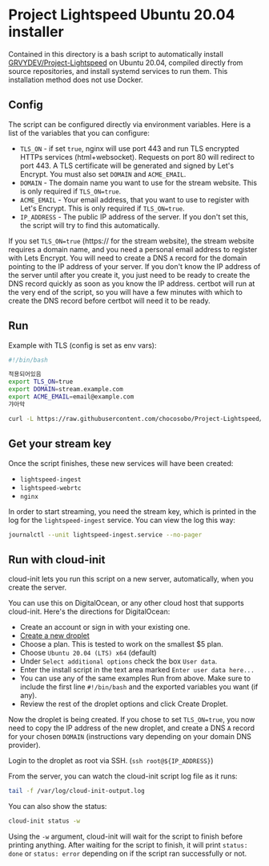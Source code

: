 # Project Lightspeed Ubuntu 20.04 installer

Contained in this directory is a bash script to automatically install
[GRVYDEV/Project-Lightspeed](https://github.com/GRVYDEV/Project-Lightspeed) on
Ubuntu 20.04, compiled directly from source repositories, and install systemd
services to run them. This installation method does not use Docker.

## Config

The script can be configured directly via environment variables. Here is a list
of the variables that you can configure:

 * `TLS_ON` - if set `true`, nginx will use port 443 and run TLS encrypted HTTPs
   services (html+websocket). Requests on port 80 will redirect to port 443. A
   TLS certificate will be generated and signed by Let's Encrypt. You must also
   set `DOMAIN` and `ACME_EMAIL`.
 * `DOMAIN` - The domain name you want to use for the stream website. This is
   only required if `TLS_ON=true`.
 * `ACME_EMAIL` - Your email address, that you want to use to register with
   Let's Encrypt. This is only required if `TLS_ON=true`.
 * `IP_ADDRESS` - The public IP address of the server. If you don't set this,
   the script will try to find this automatically.

If you set `TLS_ON=true` (https:// for the stream website), the stream website
requires a domain name, and you need a personal email address to register with
Lets Encrypt. You will need to create a DNS `A` record for the domain pointing
to the IP address of your server. If you don't know the IP address of the server
until after you create it, you just need to be ready to create the DNS record
quickly as soon as you know the IP address. certbot will run at the very end of
the script, so you will have a few minutes with which to create the DNS record
before certbot will need it to be ready.

## Run

Example with TLS (config is set as env vars):

```bash
#!/bin/bash

적용되어있음
export TLS_ON=true
export DOMAIN=stream.example.com
export ACME_EMAIL=email@example.com
갸아악

curl -L https://raw.githubusercontent.com/chocosobo/Project-Lightspeed/main/contrib/ubuntu_installer/ubuntu_installer.sh | sudo -E bash -xe
```

## Get your stream key

Once the script finishes, these new services will have been created:

 * `lightspeed-ingest`
 * `lightspeed-webrtc`
 * `nginx`
 
In order to start streaming, you need the stream key, which is printed in the
log for the `lightspeed-ingest` service. You can view the log this way:

```bash
journalctl --unit lightspeed-ingest.service --no-pager
```

## Run with cloud-init

cloud-init lets you run this script on a new server, automatically, when you
create the server.

You can use this on DigitalOcean, or any other cloud host that supports
cloud-init. Here's the directions for DigitalOcean:

 * Create an account or sign in with your existing one.
 * [Create a new droplet](https://cloud.digitalocean.com/droplets/new)
 * Choose a plan. This is tested to work on the smallest $5 plan.
 * Choose `Ubuntu 20.04 (LTS) x64` (default)
 * Under `Select additional options` check the box `User data`.
 * Enter the install script in the text area marked `Enter user data here...`
 * You can use any of the same examples Run from above. Make sure to include the
   first line `#!/bin/bash` and the exported variables you want (if any).
 * Review the rest of the droplet options and click Create Droplet.
 
Now the droplet is being created. If you chose to set `TLS_ON=true`, you now
need to copy the IP address of the new droplet, and create a DNS `A` record for
your chosen `DOMAIN` (instructions vary depending on your domain DNS provider).

Login to the droplet as root via SSH. (`ssh root@${IP_ADDRESS}`)

From the server, you can watch the cloud-init script log file as it runs:

```bash
tail -f /var/log/cloud-init-output.log
```

You can also show the status:

```bash
cloud-init status -w
```

Using the `-w` argument, cloud-init will wait for the script to finish before
printing anything. After waiting for the script to finish, it will print
`status: done` or `status: error` depending on if the script ran successfully or
not.

